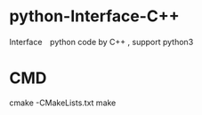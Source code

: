 # python-Interface-C++
Interface　python code by C++ , support python3
# CMD
cmake -CMakeLists.txt 
 make

